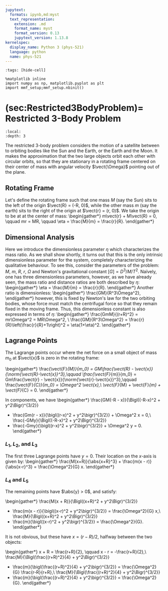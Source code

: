 ```yaml
---
jupytext:
  formats: ipynb,md:myst
  text_representation:
    extension: .md
    format_name: myst
    format_version: 0.13
    jupytext_version: 1.13.8
kernelspec:
  display_name: Python 3 (phys-521)
  language: python
  name: phys-521
---
```


```{code-cell}
:tags: [hide-cell]

%matplotlib inline
import numpy as np, matplotlib.pyplot as plt
import mmf_setup;mmf_setup.nbinit()
```

(sec:Restricted3BodyProblem)=
Restricted 3-Body Problem
=========================

```{contents} Contents
:local:
:depth: 3
```

The restricted 3-body problem considers the motion of a satellite between to orbiting
bodies like the Sun and the Earth, or the Earth and the Moon.  It makes the
approximation that the two large objects orbit each other with circular orbits, so that
they are stationary in a rotating frame centered on their center of mass with angular
velocity $\vect{\Omega}$ pointing out of the plane.

## Rotating Frame

Let's define the rotating frame such that one mass $M$ (say the Sun) sits to the left of the origin
$\vect{R} = (-R, 0)$, while the other mass $m$ (say the earth) sits to the right of the
origin at $\vect{r} = (r, 0)$.  We take the origin to be at at the center of mass:
\begin{gather*}
  m\vect{r} + M\vect{R} = 0, \qquad
  mr = MR, \qquad
  \eta = \frac{M}{m} = \frac{r}{R}.
\end{gather*}

## Dimensional Analysis

Here we introduce the dimensionless parameter $\eta$ which characterizes the mass
ratio.  As we shall show shortly, it turns out that this is the only intrinsic
dimensionless parameter for the system, completely characterizing the qualitative
behaviour.  To see this, consider the parameters of the problem: $M$, $m$, $R$, $r$,
$\Omega$ and Newton's gravitational constant $[G] = D^3/M/T^2$.  Naïvely, one has three
dimensionless parameters, however, as we have already seen, the mass ratio and distance
ratios are both described by $\eta$:
\begin{gather*}
  \eta = \frac{M}{m} = \frac{r}{R}.
\end{gather*}
Another ratio is dimensionless:
\begin{gather*}
  \frac{GM}{R^3\Omega^2},
\end{gather*}
however, this is fixed by Newton's law for the two orbiting bodies, whose force must
match the centrifugal force so that they remain fixed in the moving frame.  Thus, this
dimensionless constant is also expressed in terms of $\eta$:
\begin{gather*}
  \frac{GmM}{(r+R)^2} = mr\Omega^2 = MR\Omega^2, \\
  \frac{GM}{R^3\Omega^2} = \frac{r}{R}\left(\frac{r}{R}+1\right)^2
  = \eta(1+\eta)^2.
\end{gather*}

## Lagrange Points

The Lagrange points occur where the net force on a small object of mass $m_0$ at
$\vect{x}$ is zero in the rotating frame:

\begin{gather*}
  \frac{\vect{F}_{M}}{m_0} = GM\frac{\vect{R} - \vect{x}}{\norm{\vect{R}-\vect{x}}^3},\qquad
  \frac{\vect{F}_{m}}{m_0} = Gm\frac{\vect{r} - \vect{x}}{\norm{\vect{r}-\vect{x}}^3},\qquad
  \frac{\vect{F}_{C}}{m_0} = \Omega^2 \vect{x},\\
  \vect{F}_{M} + \vect{F}_{m} + \vect{F}_{C} = 0.
\end{gather*}

In components, we have
\begin{gather*}
  \frac{GM(-R - x)}{\Bigl((-R-x)^2 + y^2\Bigr)^{3/2}} 
  + \frac{Gm(r - x)}{\bigl((r-x)^2 + y^2\bigr)^{3/2}} + \Omega^2 x = 0,\\
  \frac{-GMy}{\Bigl((-R-x)^2 + y^2\Bigr)^{3/2}} 
  + \frac{-Gmy}{\bigl((r-x)^2 + y^2\bigr)^{3/2}} + \Omega^2 y = 0.
\end{gather*}

### $L_1$, $L_2$, and $L_3$

The first three Lagrange points have $y=0$.  Their location on the $x$-axis is given by:
\begin{gather*}
  \frac{M(x+R)}{\abs{x+R}^3} + \frac{m(x - r)}{\abs{x-r}^3} = \frac{\Omega^2}{G} x.
\end{gather*}

### $L_4$ and $L_5$

The remaining points have $\abs{y} > 0$, and satisfy:

\begin{gather*}
  \frac{M(x + R)}{\Bigl((x+R)^2 + y^2\Bigr)^{3/2}} 
  + \frac{m(x - r)}{\bigl((x-r)^2 + y^2\bigr)^{3/2}} = \frac{\Omega^2}{G} x,\\
  \frac{M}{\Bigl((x+R)^2 + y^2\Bigr)^{3/2}} 
  + \frac{m}{\bigl((x-r)^2 + y^2\bigr)^{3/2}} = \frac{\Omega^2}{G}.
\end{gather*}

It is not obvious, but these have $x = (r - R)/2$, halfway between the two objects:

\begin{gather*}
  x + R = \frac{r+R}{2}, \qquad
  x - r = -\frac{r+R}{2},\\
  \frac{M}{\Bigl(\frac{(r+R)^2}{4} + y^2\Bigr)^{3/2}} 
  + \frac{m}{\bigl(\frac{(r+R)^2}{4} + y^2\bigr)^{3/2}} = \frac{\Omega^2}{G} \frac{r-R}{r+R},\\
  \frac{M}{\Bigl(\frac{(r+R)^2}{4} + y^2\Bigr)^{3/2}} 
  + \frac{m}{\bigl(\frac{(r+R)^2}{4} + y^2\bigr)^{3/2}} = \frac{\Omega^2}{G}.
\end{gather*}





